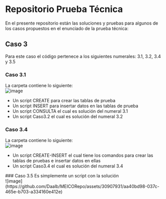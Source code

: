 # Repositorio Prueba Técnica
En el presente repositorio están las soluciones y pruebas para algunos de los casos propuestos en el enunciado de la prueba técnica: 
</br>
## Caso 3
Para este caso el código pertenece a los siguientes numerales: 3.1, 3.2, 3.4 y 3.5 
</br>
### Caso 3.1
La carpeta contiene lo siguiente:
</br>
![image](https://github.com/Daalb/MEICORepo/assets/30907931/f6a5e9d7-39d6-4f3f-9087-a886ef076078)
<ul>
  <li>
    Un script CREATE para crear las tablas de prueba
  </li>
 <li>
    Un script INSERT para insertar datos en las tablas de prueba
  </li>
   <li>
    Un script CONSULTA el cual es solución del numeral 3.1
  </li>
  <li>
    Un script Caso3.2 el cual es solución del numeral 3.2
  </li>
</ul>

### Caso 3.4
La carpeta contiene lo siguiente:
</br>
![image](https://github.com/Daalb/MEICORepo/assets/30907931/dd793eb1-0c2f-4925-a2fe-8880f719b6bc)
<ul>
  <li>
    Un script CREATE-INSERT el cual tiene los comandos para crear las tablas de pruebas e insertar datos en ellas
  </li>
   <li>
    Un script Caso3.4 el cual es solución del numeral 3.4
  </li>
</ul>
### Caso 3.5
Es simplemente un script con la solución
</br>
![image](https://github.com/Daalb/MEICORepo/assets/30907931/aa40bd98-037c-465e-b703-a334160e412e)
